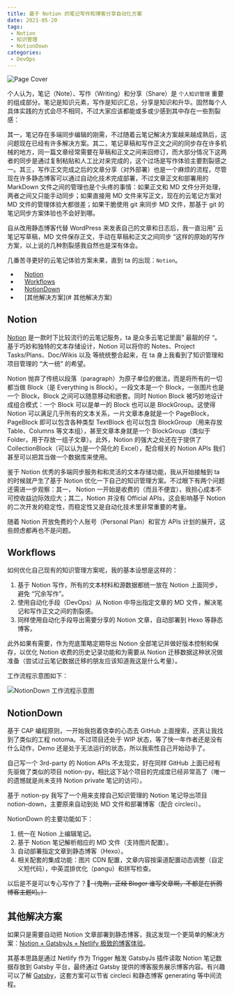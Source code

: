 ```yaml
---
title: 基于 Notion 的笔记写作和博客分享自动化方案
date: 2021-05-20
tags:
 - Notion
 - 知识管理
 - NotionDown
categories:
 - DevOps
---
```



![Page Cover](https://www.notion.so/image/https%3A%252F%252Fwww.notion.so%252Fimages%252Fpage-cover%252Fwoodcuts_16.jpg)


<!-- draft

1. 背景
1. Notion
1. Solution & Workflows
1. 流程图
    1. refer：[https://github.com/soruly/trace.moe#overview](https://github.com/soruly/trace.moe#overview)
1. NotionDown

-->

个人认为，笔记（Note）、写作（Writing）和分享（Share）是 `个人知识管理` 重要的组成部分。笔记是知识元素，写作是知识汇总，分享是知识和升华。固然每个人具体实践的方式会尽不相同，不过大家应该都能或多或少感到其中存在一些割裂感：

其一，笔记存在多端同步编辑的刚需，不过随着云笔记解决方案越来越成熟后，这问题现在已经有许多解决方案。其二，笔记草稿和写作正文之间的同步存在许多机械的地方，同一篇文章经常需要在草稿和正文之间来回修订，而大部分情况下这两者的同步是通过复制粘贴和人工比对来完成的，这个过场是写作体验主要割裂感之一。其三，写作正文完成之后的文章分享（对外部署）也是一个麻烦的流程，尽管现在许多静态博客可以通过自动化技术完成部署，不过文章正文和部署用的 MarkDown 文件之间的管理也是个头疼的事情：如果正文和 MD 文件分开处理，两者之间又只能手动同步；如果直接用 MD 文件来写正文，现在的云笔记方案对 MD 文件的管理体验大都很差；如果干脆使用 git 来同步 MD 文件，那基于 git 的笔记同步方案体验也不会好到哪。

自从改用静态博客代替 WordPress 来发表自己的文章和日志后，我一直沿用” 云笔记写草稿，MD 文件保存正文，手动在草稿和正文之间同步 “这样的原始的写作方案，以上说的几种割裂感我自然也是深有体会。

几番苦寻更好的云笔记体验方案未果，直到 ta 的出现：`Notion`。

* &nbsp;&nbsp;&nbsp;&nbsp;[Notion](#notion)
 * &nbsp;&nbsp;&nbsp;&nbsp;[Workflows](#workflows)
 * &nbsp;&nbsp;&nbsp;&nbsp;[NotionDown](#notiondown)
 * &nbsp;&nbsp;&nbsp;&nbsp;[其他解决方案](# 其他解决方案)

## Notion

[Notion](http://notion.so) 是一款时下比较流行的云笔记服务，ta 是众多云笔记里面” 最靓的仔 “。基于巧妙和独特的文本存储设计，Notion 可以将你的 Notes、Project Tasks/Plans、Doc/Wikis 以及  等统统整合起来，在 ta 身上我看到了知识管理和项目管理的 “大一统” 的希望。

Notion 抛弃了传统以段落（paragraph）为原子单位的做法，而是将所有的一切都当做 Block（是 Everything is Block）。一段文本是一个 Block，一张图片也是一个 Block，Block 之间可以随意移动和嵌套。同时 Notion Block 被巧妙地设计成组合模式：一个 Block 可以是单一的 Block 也可以是 BlockGroup。这使得 Notion 可以满足几乎所有的文本关系，一片文章本身就是一个 PageBlock，PageBlock 即可以包含各种类型 TextBlock 也可以包含 BlockGroup（用来存放 Table、Columns 等文本组），甚至文章本身就是一个 BlockGroup（类似于 Folder，用于存放一组子文章）。此外，Notion 的强大之处还在于提供了 CollectionBlock（可以认为是一个简化的 Excel），配合相关的 Notion APIs 我们甚至可以把其当做一个数据库来使用。

鉴于 Notion 优秀的多端同步服务和和灵活的文本存储功能，我从开始接触到 ta 的时候就产生了基于 Notion 优化一下自己的知识管理方案。不过眼下有两个问题还需进一步观察：其一， Notion 一开始是收费的（而且不便宜），我担心成本不可控收益边际效应大；其二，Notion 并没有 Official APIs，这会影响基于 Notion 的二次开发的稳定性，而稳定性又是自动化技术里非常重要的考量。

随着 Notion 开放免费的个人账号（Personal Plan）和官方 APIs 计划的展开，这些顾虑都再也不是问题。

## Workflows

如何优化自己现有的知识管理方案呢，我的基本设想是这样的：

1. 基于 Notion 写作，所有的文本材料和源数据都统一放在 Notion 上面同步，避免 “冗余写作”。
1. 使用自动化手段（DevOps）从 Notion 中导出指定文章的 MD 文件，解决笔记和写作正文之间的割裂感。
1. 同样使用自动化手段导出需要分享的 Notion 文章，自动部署到 Hexo 等静态博客。

此外如果有需要，作为兜底策略定期导出 Notion 全部笔记并做好版本控制和保存，以优化 Notion 收费的历史记录功能和为需要从 Notion 迁移数据这种状况做准备（尝试过云笔记数据迁移的朋友应该知道我这是什么考量）。

工作流程示意图如下：

![NotionDown 工作流程示意图](https://s3.us-west-2.amazonaws.com/secure.notion-static.com/737ff770-dc4c-44e3-ba32-90c98bd8bd33/Untitled.png?X-Amz-Algorithm=AWS4-HMAC-SHA256&X-Amz-Credential=AKIAT73L2G45O3KS52Y5%2F20210701%2Fus-west-2%2Fs3%2Faws4_request&X-Amz-Date=20210701T133531Z&X-Amz-Expires=86400&X-Amz-Signature=da1ff38e6877b1a64056b8451922201f0b4b44be65e58b8857ab8d92a2424ecb&X-Amz-SignedHeaders=host)

## NotionDown

基于 CAP 编程原则，一开始我抱着侥幸的心态去 GitHub 上面搜索，还真让我找到了类似的工程 notoma。不过项目还处于 WIP  状态，等了快一年作者还是没有什么动作，Demo 还是处于无法运行的状态，所以我索性自己开始动手了。

自己写一个 3rd-party 的 Notion APIs 不太现实，好在同样 GitHub 上面已经有先驱做了类似的项目 notion-py，相比这下站个项目的完成度已经非常高了（唯一的遗憾就是尚未支持 Notion private 笔记的访问）。

基于 notion-py 我写了一个用来支撑自己知识管理的 Notion 笔记导出项目 notion-down，主要原来自动到处 MD 文件和部署博客（配合 circleci）。

NotionDown 的主要功能如下：

1. 统一在 Notion 上编辑笔记。
1. 基于 Notion 笔记解析相应的 MD 文件（支持图片配置）。
1. 自动部署指定文章到静态博客（Hexo）。
1. 相关配套的集成功能：图片 CDN 配置，文章内容按渠道配置动态调整（自定义短代码），中英混排优化（pangu）和拼写检查。

以后是不是可以专心写作了？🤣~~（鬼咧，正经 Bloger 谁写文章啊，不都是在折腾博客主题吗。）~~

## 其他解决方案

如果只是需要自动把 Notion 文章部署到静态博客，我这发现一个更简单的解决方案：[Notion + GatsbyJs + Netlify 极致的博客体验](https://chenhuichao.com/c32f80ee1ca84d45aaf63ee170e3c267)。

其基本思路是通过 Netlify 作为 Trigger 触发 GatsbyJs 插件读取 Notion 笔记数据存放到 Gatsby 平台，最终通过 Gatsby 提供的博客服务展示博客内容。有兴趣可以了解 [Gatsby](https://www.gatsbyjs.com/)，这套方案可以节省 circleci 和静态博客 generating 等中间流程。





<!-- Generated by HexoWriter
notion-down.version = 0.1.0
notion-down.revision = b'39af816'
Title = 基于 Notion 的笔记写作和博客分享自动化方案
Date = 2021-05-20
Published = false
Category = DevOps
Tag = ['Notion', '知识管理', 'NotionDown']
FileLocate = devops
FileName = notion-to-markdown-file-automating-solution
-->
